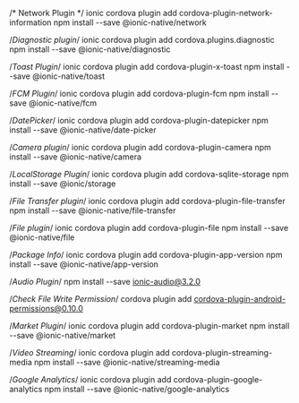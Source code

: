 /* Network Plugin */
ionic cordova plugin add cordova-plugin-network-information
npm install --save @ionic-native/network

/*Diagnostic plugin*/
ionic cordova plugin add cordova.plugins.diagnostic
npm install --save @ionic-native/diagnostic

/*Toast Plugin*/
ionic cordova plugin add cordova-plugin-x-toast
npm install --save @ionic-native/toast

/*FCM Plugin*/
ionic cordova plugin add cordova-plugin-fcm
npm install --save @ionic-native/fcm

/*DatePicker*/
ionic cordova plugin add cordova-plugin-datepicker
npm install --save @ionic-native/date-picker

/*Camera plugin*/
ionic cordova plugin add cordova-plugin-camera
npm install --save @ionic-native/camera

/*LocalStorage Plugin*/
ionic cordova plugin add cordova-sqlite-storage
npm install --save @ionic/storage

/*File Transfer plugin*/
ionic cordova plugin add cordova-plugin-file-transfer
npm install --save @ionic-native/file-transfer

/*File plugin*/
ionic cordova plugin add cordova-plugin-file
npm install --save @ionic-native/file

/*Package Info*/
ionic cordova plugin add cordova-plugin-app-version
npm install --save @ionic-native/app-version

/*Audio Plugin*/
npm install --save ionic-audio@3.2.0

/*Check File Write Permission*/
cordova plugin add cordova-plugin-android-permissions@0.10.0

/*Market Plugin*/
ionic cordova plugin add cordova-plugin-market
npm install --save @ionic-native/market

/*Video Streaming*/
ionic cordova plugin add cordova-plugin-streaming-media
npm install --save @ionic-native/streaming-media

/*Google Analytics*/
ionic cordova plugin add cordova-plugin-google-analytics
npm install --save @ionic-native/google-analytics